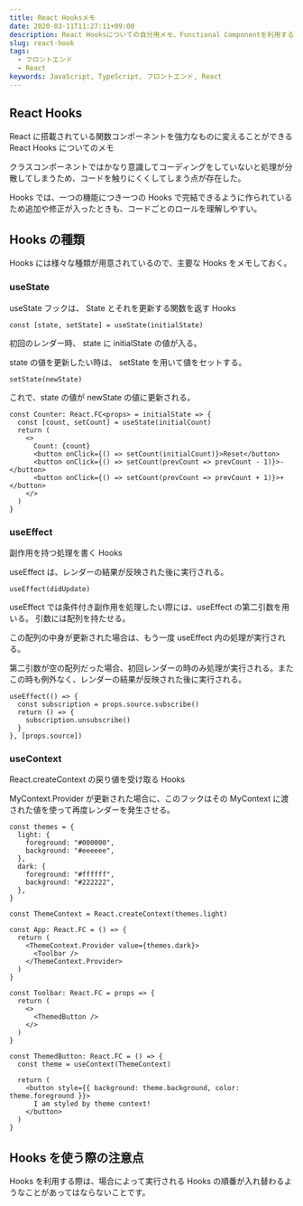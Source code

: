 ```yaml
---
title: React Hooksメモ
date: 2020-03-11T11:27:11+09:00
description: React Hooksについての自分用メモ、Functional Componentを利用する際に必須と言える機能です。
slug: react-hook
tags:
  - フロントエンド
  - React
keywords: JavaScript, TypeScript, フロントエンド, React
---
```


## React Hooks

React に搭載されている関数コンポーネントを強力なものに変えることができる React Hooks についてのメモ

クラスコンポーネントではかなり意識してコーディングをしていないと処理が分散してしまうため、コードを触りにくくしてしまう点が存在した。

Hooks では、一つの機能につき一つの Hooks で完結できるように作られているため追加や修正が入ったときも、コードごとのロールを理解しやすい。

## Hooks の種類

Hooks には様々な種類が用意されているので、主要な Hooks をメモしておく。

### useState

useState フックは、 State とそれを更新する関数を返す Hooks

```tsx:title=サンプル
const [state, setState] = useState(initialState)
```

初回のレンダー時、 state に initialState の値が入る。

state の値を更新したい時は、 setState を用いて値をセットする。

```tsx:title=サンプル
setState(newState)
```

これで、state の値が newState の値に更新される。

```tsx:title=サンプル
const Counter: React.FC<props> = initialState => {
  const [count, setCount] = useState(initialCount)
  return (
    <>
      Count: {count}
      <button onClick={() => setCount(initialCount)}>Reset</button>
      <button onClick={() => setCount(prevCount => prevCount - 1)}>-</button>
      <button onClick={() => setCount(prevCount => prevCount + 1)}>+</button>
    </>
  )
}
```

### useEffect

副作用を持つ処理を書く Hooks

useEffect は、レンダーの結果が反映された後に実行される。

```tsx:title=サンプル
useEffect(didUpdate)
```

useEffect では条件付き副作用を処理したい際には、useEffect の第二引数を用いる。
引数には配列を持たせる。

この配列の中身が更新された場合は、もう一度 useEffect 内の処理が実行される。

第二引数が空の配列だった場合、初回レンダーの時のみ処理が実行される。またこの時も例外なく、レンダーの結果が反映された後に実行される。

```tsx:title=サンプル
useEffect(() => {
  const subscription = props.source.subscribe()
  return () => {
    subscription.unsubscribe()
  }
}, [props.source])
```

### useContext

React.createContext の戻り値を受け取る Hooks

MyContext.Provider が更新された場合に、このフックはその MyContext に渡された値を使って再度レンダーを発生させる。

```tsx:title=サンプル
const themes = {
  light: {
    foreground: "#000000",
    background: "#eeeeee",
  },
  dark: {
    foreground: "#ffffff",
    background: "#222222",
  },
}

const ThemeContext = React.createContext(themes.light)

const App: React.FC = () => {
  return (
    <ThemeContext.Provider value={themes.dark}>
      <Toolbar />
    </ThemeContext.Provider>
  )
}

const Toolbar: React.FC = props => {
  return (
    <>
      <ThemedButton />
    </>
  )
}

const ThemedButton: React.FC = () => {
  const theme = useContext(ThemeContext)

  return (
    <button style={{ background: theme.background, color: theme.foreground }}>
      I am styled by theme context!
    </button>
  )
}
```

## Hooks を使う際の注意点

Hooks を利用する際は、場合によって実行される Hooks の順番が入れ替わるようなことがあってはならないことです。
